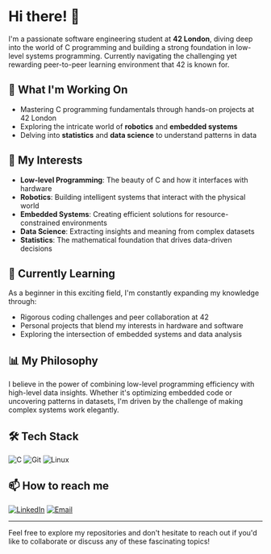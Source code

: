 # Hi there! 👋

I'm a passionate software engineering student at **42 London**, diving deep into the world of C programming and building a strong foundation in low-level systems programming. Currently navigating the challenging yet rewarding peer-to-peer learning environment that 42 is known for.

## 🔧 What I'm Working On
- Mastering C programming fundamentals through hands-on projects at 42 London
- Exploring the intricate world of **robotics** and **embedded systems**
- Delving into **statistics** and **data science** to understand patterns in data

## 🎯 My Interests
- **Low-level Programming**: The beauty of C and how it interfaces with hardware
- **Robotics**: Building intelligent systems that interact with the physical world
- **Embedded Systems**: Creating efficient solutions for resource-constrained environments
- **Data Science**: Extracting insights and meaning from complex datasets
- **Statistics**: The mathematical foundation that drives data-driven decisions

## 🌱 Currently Learning
As a beginner in this exciting field, I'm constantly expanding my knowledge through:
- Rigorous coding challenges and peer collaboration at 42
- Personal projects that blend my interests in hardware and software
- Exploring the intersection of embedded systems and data analysis

## 📊 My Philosophy
I believe in the power of combining low-level programming efficiency with high-level data insights. Whether it's optimizing embedded code or uncovering patterns in datasets, I'm driven by the challenge of making complex systems work elegantly.

## 🛠️ Tech Stack
![C](https://img.shields.io/badge/C-00599C?style=for-the-badge&logo=c&logoColor=white)
![Git](https://img.shields.io/badge/Git-F05032?style=for-the-badge&logo=git&logoColor=white)
![Linux](https://img.shields.io/badge/Linux-FCC624?style=for-the-badge&logo=linux&logoColor=black)

## 📫 How to reach me
[![LinkedIn](https://img.shields.io/badge/LinkedIn-0077B5?style=for-the-badge&logo=linkedin&logoColor=white)](https://www.linkedin.com/in/ionut-alexandru-tanvuia-83033b264/)
[![Email](https://img.shields.io/badge/Email-D14836?style=for-the-badge&logo=gmail&logoColor=white)](mailto:ionut.a.tanvuia@gmail.com)

---

Feel free to explore my repositories and don't hesitate to reach out if you'd like to collaborate or discuss any of these fascinating topics!

